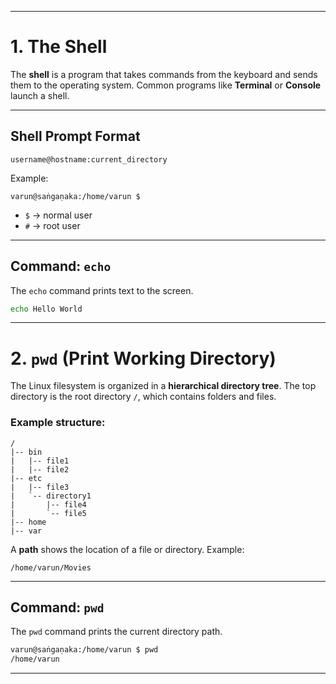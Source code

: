 

---

# 1. The Shell

The **shell** is a program that takes commands from the keyboard and sends them to the operating system.
Common programs like **Terminal** or **Console** launch a shell.

---

## Shell Prompt Format

```
username@hostname:current_directory
```

Example:

```
varun@saṅgaṇaka:/home/varun $
```

* `$` → normal user
* `#` → root user

---

## Command: `echo`

The `echo` command prints text to the screen.

```bash
echo Hello World
```

---

# 2. `pwd` (Print Working Directory)

The Linux filesystem is organized in a **hierarchical directory tree**.
The top directory is the root directory `/`, which contains folders and files.

### Example structure:

```
/
|-- bin
|   |-- file1
|   |-- file2
|-- etc
|   |-- file3
|   `-- directory1
|       |-- file4
|       `-- file5
|-- home
|-- var
```

A **path** shows the location of a file or directory.
Example:

```
/home/varun/Movies
```

---

## Command: `pwd`

The `pwd` command prints the current directory path.

```bash
varun@saṅgaṇaka:/home/varun $ pwd
/home/varun
```

---

